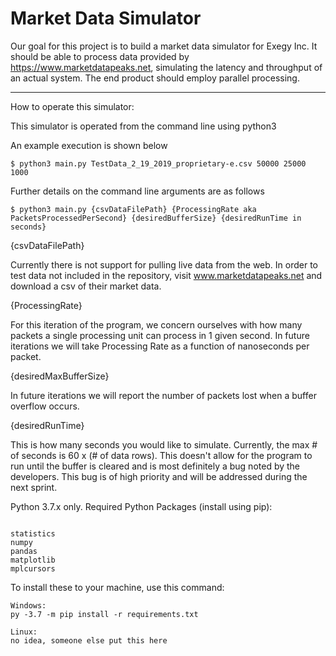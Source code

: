 # Market Data Simulator

Our goal for this project is to build a market data simulator for Exegy Inc. It should be able to process data provided by https://www.marketdatapeaks.net, simulating the latency and throughput of an actual system.  The end product should employ parallel processing. 

---

How to operate this simulator:

This simulator is operated from the command line using python3

An example execution is shown below

```
$ python3 main.py TestData_2_19_2019_proprietary-e.csv 50000 25000 1000
```


Further details on the command line arguments are as follows

```
$ python3 main.py {csvDataFilePath} {ProcessingRate aka PacketsProcessedPerSecond} {desiredBufferSize} {desiredRunTime in seconds}
```

{csvDataFilePath}

Currently there is not support for pulling live data from the web. In order to test data not included in the repository, visit www.marketdatapeaks.net and download a csv of their market data.

{ProcessingRate}

For this iteration of the program, we concern ourselves with how many packets a single processing unit can process in 1 given second. 
In future iterations we will take Processing Rate as a function of nanoseconds per packet.

{desiredMaxBufferSize}

In future iterations we will report the number of packets lost when a buffer overflow occurs.

{desiredRunTime}

This is how many seconds you would like to simulate. Currently, the max # of seconds is 60 x (# of data rows). This doesn't allow for the program to run until the buffer is cleared and is most definitely a bug noted by the developers. This bug is of high priority and will be addressed during the next sprint.

Python 3.7.x only.
Required Python Packages (install using pip):

```

statistics
numpy
pandas
matplotlib
mplcursors
```

To install these to your machine, use this command:
```
Windows:
py -3.7 -m pip install -r requirements.txt
```
```
Linux:
no idea, someone else put this here
```